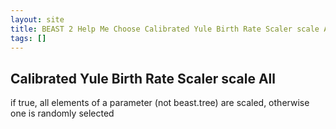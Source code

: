 ```yaml
---
layout: site
title: BEAST 2 Help Me Choose Calibrated Yule Birth Rate Scaler scale All
tags: []
---
```


## Calibrated Yule Birth Rate Scaler scale All

if true, all elements of a parameter (not beast.tree) are scaled, otherwise one is randomly selected

